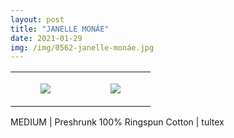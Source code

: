 ```yaml
---
layout: post
title: "JANELLE MONÁE"
date: 2021-01-29
img: /img/0562-janelle-monáe.jpg
---
```




<table style="width:100%;"><tr><td style="vertical-align:top;">
      <figure class="tmblr-full" data-orig-height="2048" data-orig-width="1365" data-orig-src="https://concertshirts.netlify.app/shirts/0562/0562-01.jpg"><img src="https://64.media.tumblr.com/3a41bee93cf4b3cb192006acd0a606af/32c3ecb80f130fb0-ff/s540x810/df3681c9d9899a1c3ea3568ac91a39aa56df712f.jpg" data-orig-height="2048" data-orig-width="1365" data-orig-src="https://concertshirts.netlify.app/shirts/0562/0562-01.jpg"/></figure></td>
    <td style="vertical-align:top;">
      <figure class="tmblr-full" data-orig-height="2048" data-orig-width="1365" data-orig-src="https://concertshirts.netlify.app/shirts/0562/0562-02.jpg"><img src="https://64.media.tumblr.com/53745803096b07e2fe731c5eb6ffa3fc/32c3ecb80f130fb0-c3/s540x810/c1074c626ac8ab56785bbcb67ed3284aa002b621.jpg" data-orig-height="2048" data-orig-width="1365" data-orig-src="https://concertshirts.netlify.app/shirts/0562/0562-02.jpg"/></figure></td>
  </tr></table><p>
  MEDIUM | Preshrunk 100% Ringspun Cotton | tultex
</p>
